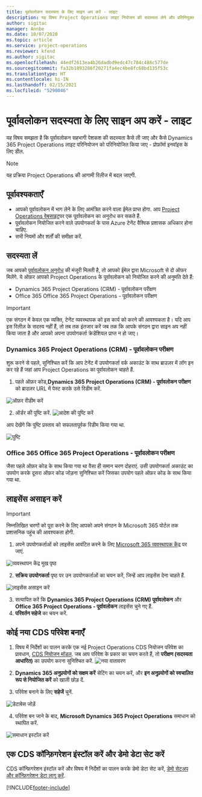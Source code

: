 ```yaml
---
title: पूर्वावलोकन सदस्यता के लिए साइन अप करें - लाइट
description: यह विषय Project Operations लाइट नियोजन की सदस्यता लेने और प्रतिनियुक्त करने के तरीके के बारे में जानकारी प्रदान करता है - प्रोफार्मा इuवॉयसिंग के लिए समझौता.
author: sigitac
manager: Annbe
ms.date: 10/07/2020
ms.topic: article
ms.service: project-operations
ms.reviewer: kfend
ms.author: sigitac
ms.openlocfilehash: 44edf2613ea4b26dadbd9edc47c784c488c577de
ms.sourcegitcommit: fa32b1893286f20271fa4ec4be8fc68bd135f53c
ms.translationtype: HT
ms.contentlocale: hi-IN
ms.lasthandoff: 02/15/2021
ms.locfileid: "5290046"
---
```

# <a name="sign-up-for-a-preview-subscription---lite"></a>पूर्वावलोकन सदस्यता के लिए साइन अप करें - लाइट 

यह विषय समझता है कि पूर्वावलोकन सहभागी पेशकश की सदस्यता कैसे ली जाए और कैसे Dynamics 365 Project Operations लाइट परिनियोजन को परिनियोजित किया जाए - प्रोफ़ॉर्मा इनवॉइस के लिए डील.

> [!NOTE]
> यह प्रक्रिया Project Operations की आगामी रिलीज में बदल जाएगी.

## <a name="prerequisites"></a>पूर्वावश्यकताएँ

- आपको पूर्वावलोकन में भाग लेने के लिए आमंत्रित करने वाला ईमेल प्राप्त होगा. आप [Project Operations वेबसाइट](https://dynamics.microsoft.com/en-us/project-operations/overview/)पर एक पूर्वावलोकन का अनुरोध कर सकते हैं.
- पूर्वावलोकन नियोजित करने वाले उपयोगकर्ता के पास Azure टेनेंट वैश्विक प्रशासक अधिकार होना चाहिए.
- सभी नियमों और शर्तों की समीक्षा करें.

## <a name="subscribe"></a>सदस्यता लें

जब आपको [पूर्वावलोकन अनुरोध](https://forms.office.com/FormsPro/Pages/ResponsePage.aspx?id=v4j5cvGGr0GRqy180BHbR56j8lZs0FdAvwT75_WNFyxUMkRDV1NYQU5TNjE2VjhKOVBUNVg2R0s1NC4u) की मंजूरी मिलती है, तो आपको ईमेल द्वारा Microsoft से दो ऑफर मिलेंगे. ये ऑफ़र आपको Project Operations के पूर्वावलोकन को नियोजित करने की अनुमति देते हैं:

- Dynamics 365 Project Operations (CRM) - पूर्वावलोकन परीक्षण
- Office 365 Office 365 Project Operations - पूर्वावलोकन परीक्षण

> [!IMPORTANT]
> एक संगठन में केवल एक व्यक्ति, टेनेंट व्यवस्थापक को इस कार्य को करने की आवश्यकता है। यदि आप इस रिलीज़ के सदस्य नहीं हैं, तो तब तक इंतजार करें जब तक कि आपके संगठन द्वारा साइन अप नहीं किया जाता है और आपको अपना उपयोगकर्ता क्रेडेंशियल प्राप्त न हो जाए।

### <a name="dynamics-365-project-operations-crm---preview-trial"></a>Dynamics 365 Project Operations (CRM) - पूर्वावलोकन परीक्षण 

शुरू करने से पहले, सुनिश्चित करें कि आप टेनेंट में उपयोगकर्ता वर्क अकाउंट के साथ ब्राउज़र में लॉग इन कर रहे हैं जहां आप Project Operations का पूर्वावलोकन चाहते हैं.

1. पहले ऑफ़र कोड,**Dynamics 365 Project Operations (CRM) - पूर्वावलोकन परीक्षण** को ब्राउज़र URL में पेस्ट करके उसे रिडीम करें.

![ऑफ़र रीडीम करें](./media/16RedeemFirstOfferNew.png)

2. ऑर्डर की पुष्टि करें.
![आदेश की पुष्टि करें](./media/17ConfirmOrderNew.png)

आप देखेंगे कि पुष्टि प्रस्ताव को सफलतापूर्वक रिडीम किया गया था.

![पुष्टि](./media/18OrderConfirmationNew.png)

### <a name="office-365-project-operations---preview-trial"></a>Office 365 Office 365 Project Operations - पूर्वावलोकन परीक्षण

जैसा पहले ऑफ़र कोड के साथ किया गया था वैसा ही समान चरण दोहराएं. उसी उपयोगकर्ता अकाउंट का उपयोग करके दूसरा ऑफ़र कोड जोड़ना सुनिश्चित करें जिसका उपयोग पहले ऑफ़र कोड के साथ किया गया था.

## <a name="assign-licenses"></a>लाइसेंस असाइन करें

> [!IMPORTANT]
> निम्नलिखित चरणों को पूरा करने के लिए आपको अपने संगठन के Microsoft 365 पोर्टल तक प्रशासनिक पहुंच की आवश्यकता होगी.


1. अपने उपयोगकर्ताओं को लाइसेंस आवंटित करने के लिए [Microsoft 365 व्यवस्थापक केंद्र](https://portal.office.com/) पर जाएं.

![व्यवस्थापन केंद्र मुख पृष्ठ](./media/14AdminPortal.png)

2. **सक्रिय उपयोगकर्ता** पृष्ठ पर उन उपयोगकर्ताओं का चयन करें, जिन्हें आप लाइसेंस देना चाहते हैं.

![लाइसेंस असाइन करें](./media/15AssignLicenses.png)

3. सत्यापित करें कि **Dynamics 365 Project Operations (CRM) पूर्वावलोकन** और **Office 365 Project Operations - पूर्वावलोकन** लाइसेंस चुने गए हैं. 
4. **परिवर्तन सहेजे** का चयन करें.

## <a name="create-a-new-cds-environment"></a>कोई नया CDS परिवेश बनाएँ

1. विषय में निर्देशों का पालन करके एक नई Project Operations CDS नियोजन परिवेश का प्रावधान, [CDS नियोजन मॉडल](lite-deployment.md). जब आप परिवेश के प्रकार का चयन करते हैं, तो **परीक्षण (सदस्यता आधारित)** का उपयोग करना सुनिश्चित करें.
![नया वातावरण](./media/19CreateEnvironment.png)

2. **Dynamics 365 अनुप्रयोगों को सक्षम करें** सेटिंग का चयन करें, और **इन अनुप्रयोगों को स्वचालित रूप से नियोजित करें** को खाली छोड़ दें.  
3. परिवेश बनाने के लिए **सहेजें** चुनें.

![डेटाबेस जोड़ें](./media/20CreateEnvironment1.png)

4. परिवेश बन जाने के बाद, **Microsoft Dynamics 365 Project Operations** समाधान को स्थापित करें. 

![समाधान इस्टॉल करें](./media/21InstallSolution.png)

## <a name="install-a-cds-configuration-and-setup-demo-data"></a>एक CDS कॉन्फ़िगरेशन इंस्टॉल करें और डेमो डेटा सेट करें

CDS कॉन्फ़िगरेशन इंस्टॉल करें और विषय में निर्देशों का पालन करके डेमो डेटा सेट करें, [डेमो सेटअप और कॉन्फ़िगरेशन डेटा लागू करें](lite-apply-demo-setup-config-data.md).


[!INCLUDE[footer-include](../includes/footer-banner.md)]